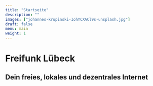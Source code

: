 ```yaml
---
title: "Startseite"
description: ""
images: ["johannes-krupinski-IohYCXACl9s-unsplash.jpg"]
draft: false
menu: main
weight: 1
---
```


# Freifunk Lübeck
## Dein freies, lokales und dezentrales Internet

